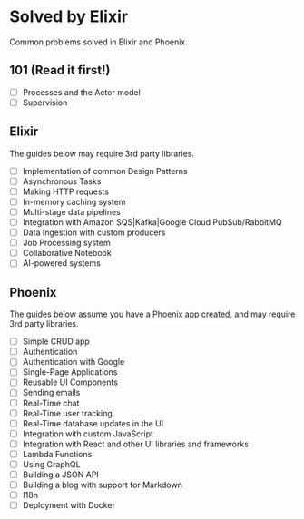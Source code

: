 # Solved by Elixir

Common problems solved in Elixir and Phoenix.

## 101 (Read it first!)

* [ ] Processes and the Actor model
* [ ] Supervision

## Elixir

The guides below may require 3rd party libraries.

* [ ] Implementation of common Design Patterns
* [ ] Asynchronous Tasks
* [ ] Making HTTP requests
* [ ] In-memory caching system
* [ ] Multi-stage data pipelines
* [ ] Integration with Amazon SQS|Kafka|Google Cloud PubSub/RabbitMQ
* [ ] Data Ingestion with custom producers
* [ ] Job Processing system
* [ ] Collaborative Notebook
* [ ] AI-powered systems

## Phoenix

The guides below assume you have a [Phoenix app created](), and may require 3rd party libraries.

* [ ] Simple CRUD app
* [ ] Authentication
* [ ] Authentication with Google
* [ ] Single-Page Applications
* [ ] Reusable UI Components
* [ ] Sending emails
* [ ] Real-Time chat
* [ ] Real-Time user tracking
* [ ] Real-Time database updates in the UI
* [ ] Integration with custom JavaScript
* [ ] Integration with React and other UI libraries and frameworks
* [ ] Lambda Functions
* [ ] Using GraphQL
* [ ] Building a JSON API
* [ ] Building a blog with support for Markdown
* [ ] I18n 
* [ ] Deployment with Docker
